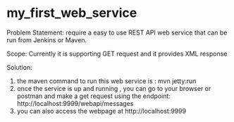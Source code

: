 # my_first_web_service
Problem Statement: require a easy to use REST API web service that can be run from Jenkins or Maven.

Scope: Currently it is supporting GET request and it provides XML response

Solution:
1. the maven command to run this web service is : mvn jetty:run
2. once the service is up and running , you can go to your browser or postman and make a get request using the endpoint: 
http://localhost:9999/webapi/messages
3. you can also access the webpage at http://localhost:9999


